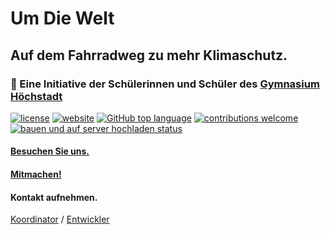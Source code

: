 # Um Die Welt
## Auf dem Fahrradweg zu mehr Klimaschutz.
### 🚀 Eine Initiative der Schülerinnen und Schüler des [Gymnasium Höchstadt](https://gymnasium-hoechstadt.de)

[![license](https://img.shields.io/github/license/LeonardNolting/umdiewelt)](LICENSE.txt)
[![website](https://img.shields.io/website-up-down-green-red/http/umdiewelt.gymnasium-hoechstadt.de)](http://umdiewelt.gymnasium-hoechstadt.de)
[![GitHub top language](https://img.shields.io/github/languages/top/LeonardNolting/umdiewelt)](https://www.typescriptlang.org/)
[![contributions welcome](https://img.shields.io/badge/contributions-welcome-brightgreen.svg?style=flat)](https://github.com/LeonardNolting/umdiewelt/issues)
[![bauen und auf server hochladen status](https://github.com/LeonardNolting/umdiewelt/actions/workflows/hochladen.yml/badge.svg)](https://github.com/LeonardNolting/umdiewelt/actions/workflows/hochladen.yml)

#### [Besuchen Sie uns.](http://umdiewelt.gymnasium-hoechstadt.de "Gymnasium Höchstadt - Um Die Welt")

#### [Mitmachen!](http://umdiewelt.gymnasium-hoechstadt.de#mitmachen)

#### Kontakt aufnehmen.
[Koordinator](mailto:hip@gy-ho.de?subject=Um%20Die%20Welt:%20) / [Entwickler](mailto:leonard.nolting@gymhoes.de?subject=Um%20Die%20Welt:%20)
